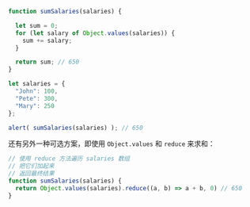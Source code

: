 ```js demo
function sumSalaries(salaries) {

  let sum = 0;
  for (let salary of Object.values(salaries)) {
    sum += salary;
  }

  return sum; // 650
}

let salaries = {
  "John": 100,
  "Pete": 300,
  "Mary": 250
};

alert( sumSalaries(salaries) ); // 650
```
还有另外一种可选方案，即使用 `Object.values` 和 `reduce` 来求和：

```js
// 使用 reduce 方法遍历 salaries 数组
// 把它们加起来
// 返回最终结果
function sumSalaries(salaries) {
  return Object.values(salaries).reduce((a, b) => a + b, 0) // 650
}
```
